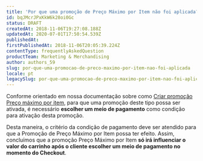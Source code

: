 ```yaml
---
title: 'Por que uma promoção de Preço Máximo por Item não foi aplicada?'
id: bqJMcrJPxKkW6k28oi0Gc
status: DRAFT
createdAt: 2018-11-06T19:27:08.188Z
updatedAt: 2020-07-01T17:50:54.539Z
publishedAt: 
firstPublishedAt: 2018-11-06T20:05:39.224Z
contentType: frequentlyAskedQuestion
productTeam: Marketing & Merchandising
author: authors_59
slug: por-que-uma-promocao-de-preco-maximo-por-item-nao-foi-aplicada
locale: pt
legacySlug: por-que-uma-promocao-de-preco-maximo-por-item-nao-foi-aplicada
---
```


Conforme orientado em nossa documentação sobre como [Criar promoção Preço máximo por item](/pt/tutorial/preco-maximo-por-item), para que uma promoção deste tipo possa ser ativada, é necessário __escolher um meio de pagamento__ como condição para ativação desta promoção.

Desta maneira, o critério da condição de pagamento deve ser atendido para que a Promoção de Preço Máximo por Item possa ter efeito. Assim, concluímos que a promoção Preço Máximo por Item __só irá influenciar o valor do carrinho após o cliente escolher um meio de pagamento no momento do Checkout__.


